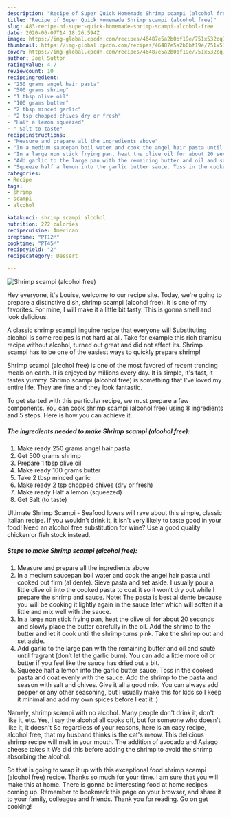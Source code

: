 ```yaml
---
description: "Recipe of Super Quick Homemade Shrimp scampi (alcohol free)"
title: "Recipe of Super Quick Homemade Shrimp scampi (alcohol free)"
slug: 483-recipe-of-super-quick-homemade-shrimp-scampi-alcohol-free
date: 2020-06-07T14:18:26.594Z
image: https://img-global.cpcdn.com/recipes/46487e5a2b0bf19e/751x532cq70/shrimp-scampi-alcohol-free-recipe-main-photo.jpg
thumbnail: https://img-global.cpcdn.com/recipes/46487e5a2b0bf19e/751x532cq70/shrimp-scampi-alcohol-free-recipe-main-photo.jpg
cover: https://img-global.cpcdn.com/recipes/46487e5a2b0bf19e/751x532cq70/shrimp-scampi-alcohol-free-recipe-main-photo.jpg
author: Joel Sutton
ratingvalue: 4.7
reviewcount: 10
recipeingredient:
- "250 grams angel hair pasta"
- "500 grams shrimp"
- "1 tbsp olive oil"
- "100 grams butter"
- "2 tbsp minced garlic"
- "2 tsp chopped chives dry or fresh"
- "Half a lemon squeezed"
- " Salt to taste"
recipeinstructions:
- "Measure and prepare all the ingredients above"
- "In a medium saucepan boil water and cook the angel hair pasta until cooked but firm (al dente). Sieve pasta and set aside. I usually pour a little olive oil into the cooked pasta to coat it so it won’t dry out while I prepare the shrimp and sauce. Note: The pasta is best al dente because you will be cooking it lightly again in the sauce later which will soften it a little and mix well with the sauce."
- "In a large non stick frying pan, heat the olive oil for about 20 seconds and slowly place the butter carefully in the oil. Add the shrimp to the butter and let it cook until the shrimp turns pink. Take the shrimp out and set aside."
- "Add garlic to the large pan with the remaining butter and oil and sauté until fragrant (don’t let the garlic burn). You can add a little more oil or butter if you feel like the sauce has dried out a bit."
- "Squeeze half a lemon into the garlic butter sauce. Toss in the cooked pasta and coat evenly with the sauce. Add the shrimp to the pasta and season with salt and chives. Give it all a good mix. You can always add pepper or any other seasoning, but I usually make this for kids so I keep it minimal and add my own spices before I eat it :)"
categories:
- Recipe
tags:
- shrimp
- scampi
- alcohol

katakunci: shrimp scampi alcohol 
nutrition: 272 calories
recipecuisine: American
preptime: "PT12M"
cooktime: "PT45M"
recipeyield: "2"
recipecategory: Dessert

---
```



![Shrimp scampi (alcohol free)](https://img-global.cpcdn.com/recipes/46487e5a2b0bf19e/751x532cq70/shrimp-scampi-alcohol-free-recipe-main-photo.jpg)

Hey everyone, it's Louise, welcome to our recipe site. Today, we're going to prepare a distinctive dish, shrimp scampi (alcohol free). It is one of my favorites. For mine, I will make it a little bit tasty. This is gonna smell and look delicious.

A classic shrimp scampi linguine recipe that everyone will Substituting alcohol is some recipes is not hard at all. Take for example this rich tiramisu recipe without alcohol, turned out great and did not affect its. Shrimp scampi has to be one of the easiest ways to quickly prepare shrimp!

Shrimp scampi (alcohol free) is one of the most favored of recent trending meals on earth. It is enjoyed by millions every day. It is simple, it's fast, it tastes yummy. Shrimp scampi (alcohol free) is something that I've loved my entire life. They are fine and they look fantastic.


To get started with this particular recipe, we must prepare a few components. You can cook shrimp scampi (alcohol free) using 8 ingredients and 5 steps. Here is how you can achieve it.

<!--inarticleads1-->

##### The ingredients needed to make Shrimp scampi (alcohol free):

1. Make ready 250 grams angel hair pasta
1. Get 500 grams shrimp
1. Prepare 1 tbsp olive oil
1. Make ready 100 grams butter
1. Take 2 tbsp minced garlic
1. Make ready 2 tsp chopped chives (dry or fresh)
1. Make ready Half a lemon (squeezed)
1. Get  Salt (to taste)


Ultimate Shrimp Scampi - Seafood lovers will rave about this simple, classic Italian recipe. If you wouldn&#39;t drink it, it isn&#39;t very likely to taste good in your food! Need an alcohol free substitution for wine? Use a good quality chicken or fish stock instead. 

<!--inarticleads2-->

##### Steps to make Shrimp scampi (alcohol free):

1. Measure and prepare all the ingredients above
1. In a medium saucepan boil water and cook the angel hair pasta until cooked but firm (al dente). Sieve pasta and set aside. I usually pour a little olive oil into the cooked pasta to coat it so it won’t dry out while I prepare the shrimp and sauce. Note: The pasta is best al dente because you will be cooking it lightly again in the sauce later which will soften it a little and mix well with the sauce.
1. In a large non stick frying pan, heat the olive oil for about 20 seconds and slowly place the butter carefully in the oil. Add the shrimp to the butter and let it cook until the shrimp turns pink. Take the shrimp out and set aside.
1. Add garlic to the large pan with the remaining butter and oil and sauté until fragrant (don’t let the garlic burn). You can add a little more oil or butter if you feel like the sauce has dried out a bit.
1. Squeeze half a lemon into the garlic butter sauce. Toss in the cooked pasta and coat evenly with the sauce. Add the shrimp to the pasta and season with salt and chives. Give it all a good mix. You can always add pepper or any other seasoning, but I usually make this for kids so I keep it minimal and add my own spices before I eat it :)


Namely, shrimp scampi with no alcohol. Many people don&#39;t drink it, don&#39;t like it, etc. Yes, I say the alcohol all cooks off, but for someone who doesn&#39;t like it, it doesn&#39;t So regardless of your reasons, here is an easy recipe, alcohol free, that my husband thinks is the cat&#39;s meow. This delicious shrimp recipe will melt in your mouth. The addition of avocado and Asiago cheese takes it We did this before adding the shrimp to avoid the shrimp absorbing the alcohol. 

So that is going to wrap it up with this exceptional food shrimp scampi (alcohol free) recipe. Thanks so much for your time. I am sure that you will make this at home. There is gonna be interesting food at home recipes coming up. Remember to bookmark this page on your browser, and share it to your family, colleague and friends. Thank you for reading. Go on get cooking!
